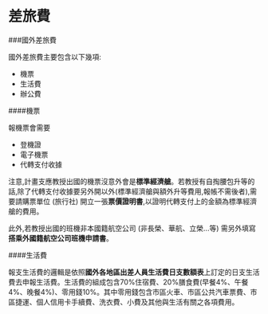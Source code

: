 # 差旅費

###國外差旅費

國外差旅費主要包含以下幾項:

* 機票
* 生活費
* 辦公費

####機票

報機票會需要

* 登機證
* 電子機票
* 代轉支付收據

注意,計畫支應教授出國的機票沒意外會是**標準經濟艙**。若教授有自掏腰包升等的話,除了代轉支付收據要另外開以外(標準經濟艙與額外升等費用,報帳不需後者),需要請購票單位 (旅行社) 開立一張**票價證明書**,以證明代轉支付上的金額為標準經濟艙的費用。

此外,若教授出國的班機非本國籍航空公司 (非長榮、華航、立榮...等) 需另外填寫**搭乘外國籍航空公司班機申請書**。

####生活費

報支生活費的邏輯是依照**國外各地區出差人員生活費日支數額表**上訂定的日支生活費去申報生活費。生活費的組成包含70%住宿費、20%膳食費(早餐4%、午餐4%、晚餐4%)、零用錢10%。其中零用錢包含市區火車、市區公共汽車票費、市區捷運、個人信用卡手續費、洗衣費、小費及其他與生活有關之各項費用。
